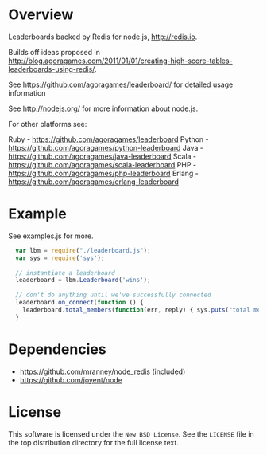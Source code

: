 # Overview


Leaderboards backed by Redis for node.js, http://redis.io.

Builds off ideas proposed in http://blog.agoragames.com/2011/01/01/creating-high-score-tables-leaderboards-using-redis/.

See https://github.com/agoragames/leaderboard/ for detailed usage information

See http://nodejs.org/ for more information about node.js.

For other platforms see:

  Ruby - https://github.com/agoragames/leaderboard
  Python - https://github.com/agoragames/python-leaderboard
  Java - https://github.com/agoragames/java-leaderboard
  Scala - https://github.com/agoragames/scala-leaderboard
  PHP - https://github.com/agoragames/php-leaderboard
  Erlang - https://github.com/agoragames/erlang-leaderboard

# Example


See examples.js for more.

```javascript
  var lbm = require("./leaderboard.js");
  var sys = require('sys');
  
  // instantiate a leaderboard
  leaderboard = lbm.Leaderboard('wins');
  
  // don't do anything until we've successfully connected
  leaderboard.on_connect(function () {
    leaderboard.total_members(function(err, reply) { sys.puts("total members: " + reply) })
  }
```

# Dependencies

  * https://github.com/mranney/node_redis (included)
  * https://github.com/joyent/node

# License

This software is licensed under the `New BSD License`. See the ``LICENSE``
file in the top distribution directory for the full license text.
